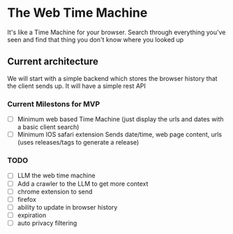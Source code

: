 # The Web Time Machine
It's like a Time Machine for your browser. Search through everything you've seen and find that thing you don't know where you looked up

## Current architecture
We will start with a simple backend which stores the browser history that the client sends up. It will have a simple rest API 

### Current Milestons for MVP
- [ ] Minimum web based Time Machine (just display the urls and dates with a basic client search)
- [ ] Minimum IOS safari extension Sends date/time, web page content, urls (uses releases/tags to generate a release)

### TODO
- [ ] LLM the web time machine
- [ ] Add a crawler to the LLM to get more context
- [ ] chrome extension to send
- [ ] firefox
- [ ] ability to update in browser history
- [ ] expiration
- [ ] auto privacy filtering